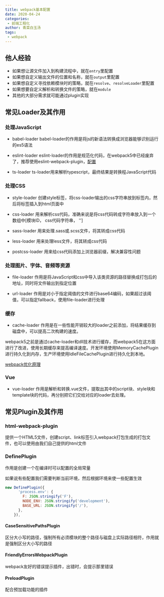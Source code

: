 ```yaml
---
title: webpack基本配置
date: 2020-04-24
categories:
 - 前端工程化
author: 青菜白玉汤
tags:
 - webpack
---
```


## 他人经验
- 如果想让源文件加入到构建流程中，就在`entry`里配置
- 如果想自定义输出文件的位置和名称，就在`output`里配置
- 如果想自定义寻找依赖模块时的策略，就在`resolve`、`resolveLoader`里配置
- 如果想要自定义解析和转换文件的策略，就在`module`
- 其他的大部分需求就可能通过plugin实现

## 常见Loader及其作用

### 处理JavaScript

- babel-loader
babel-loader的作用是将js的新语法转换成浏览器能够识别运行的es5语法

- eslint-loader
eslint-loader的作用是规范化代码，在webpack5中已经废弃了，推荐使用eslint-webpack-plugin，[配置](https://my.oschina.net/u/4125329/blog/4913623)

- ts-loader
ts-loader用来解析typescript，最终结果是转换程JavaScript代码

### 处理CSS

- style-loader
创建style标签，将css-loader输出的css字符串放到标签内，然后将标签插入到html页面中

- css-loader
用来解析css代码，准确来说是将css代码转成字符串放入到一个数组中[模块ID， css代码字符串， '']

- sass-loader
用来处理.sass或.scss文件，将其转成css代码

- less-loader
用来处理less文件，将其转成css代码

- postcss-loader
用来给css代码添加上浏览器前缀，解决兼容性问题


### 处理图片、字体、音频等资源

- file-loader
作用是将JavaScript和css中导入该类资源的路径替换成打包后的地址，同时将文件输出到指定位置

- url-loader
作用是对小于指定阈值的文件进行base64编码，如果超过该阈值，可以指定fallback，使用file-loader进行处理

### 缓存

- cache-loader
作用是在一些性能开销较大的loader之前添加，将结果缓存到磁盘中，可以提高二次构建的速度。

webpack5之前是通过cache-loader和dll技术进行缓存，而webpack5在这方面进行了改进，使用长期缓存来提高编译速度。开发环境使用MemoryCachePlugin进行持久化到内存，生产环境使用IdleFileCachePlugin进行持久化到本地。

[webpack优化原理](https://zhuanlan.zhihu.com/p/110995118)

### Vue

- vue-loader
作用是解析和转换.vue文件，提取出其中的script块、style块和template块的代码，再分别把它们交给对应的loader去处理。


## 常见Plugin及其作用

### html-webpack-plugin
提供一个HTML5文件，创建script、link标签引入webpack打包生成的打包文件，也可以使用由我们自己提供的html文件

### DefinePlugin
作用是创建一个在编译时可以配置的全局常量

如果说有些配置我们需要判断当前环境，然后根据环境来使一些配置生效
```javascript
new DefinePlugin({
      'process.env': {
        F: JSON.stringify('F'),
        NODE_ENV: JSON.stringify('development'),
        BASE_URL: JSON.stringify('/'),
      },
    }),
```

#### CaseSensitivePathsPlugin
区分大小写的路径，强制所有必须模块的整个路径与磁盘上实际路径相符，作用就是强制区分大小写的路径

#### FriendlyErrorsWebpackPlugin
webpack友好的错误提示插件，出错时，会提示那里错误

#### PreloadPlugin
配合预加载功能的插件

